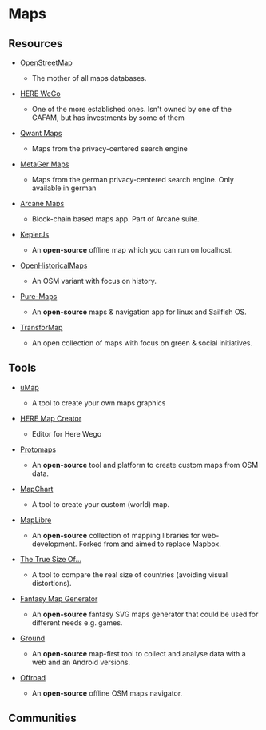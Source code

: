 # Maps

## Resources

* [OpenStreetMap](https://www.openstreetmap.org)
  
   * The mother of all maps databases.

* [HERE WeGo](https://wego.here.com)
  
   * One of the more established ones. Isn't owned by one of the GAFAM, but has investments by some of them

* [Qwant Maps](https://www.qwant.com)
  
   * Maps from the privacy-centered search engine

* [MetaGer Maps](https://maps.metager.de)
  
   * Maps from the german privacy-centered search engine. Only available in german

* [Arcane Maps](https://arcanemaps.com)
  
   * Block-chain based maps app. Part of Arcane suite.

* [KeplerJs](https://docs.keplerjs.io)
  
   * An **open-source** offline map which you can run on localhost.

* [OpenHistoricalMaps](https://www.openhistoricalmap.org)
  
   * An OSM variant with focus on history.

* [Pure-Maps](https://github.com/rinigus/pure-maps)
  
   * An **open-source** maps & navigation app for linux and Sailfish OS.

* [TransforMap](http://transformap.co)
  
   * An open collection of maps with focus on green & social initiatives.

## Tools

* [uMap](https://umap.openstreetmap.fr)
  
   * A tool to create your own maps graphics

* [HERE Map Creator](https://mapcreator.here.com)
  
   * Editor for Here Wego

* [Protomaps](https://protomaps.com)
  
   * An **open-source** tool and platform to create custom maps from OSM data.

* [MapChart](https://mapchart.net)
  
   * A tool to create your custom (world) map.

* [MapLibre](https://maplibre.org)
  
   * An **open-source** collection of mapping libraries for web-development. Forked from and aimed to replace Mapbox.

* [The True Size Of…](https://thetruesize.com)
  
   * A tool to compare the real size of countries (avoiding visual distortions).

* [Fantasy Map Generator](https://github.com/Azgaar/Fantasy-Map-Generator)
  
   * An **open-source** fantasy SVG maps generator that could be used for different needs e.g. games.

* [Ground](https://groundplatform.org)
  
   * An **open-source** map-first tool to collect and analyse data with a web and an Android versions.

* [Offroad](https://sourceforge.net/p/offroadosm/code/ci/master/tree)
  
   * An **open-source** offline OSM maps navigator.

## Communities

